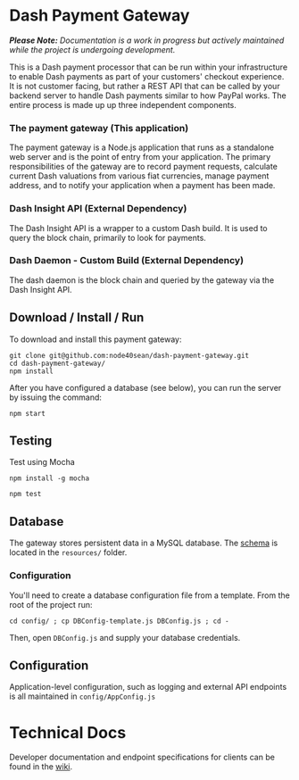 # Dash Payment Gateway
***Please Note:*** *Documentation is a work in progress but actively maintained while the project is undergoing development.*

This is a Dash payment processor that can be run within your infrastructure to enable Dash payments as part of your customers' checkout experience. It is not customer facing, but rather a REST API that can be called by your backend server to handle Dash payments similar to how PayPal works. The entire process is made up up three independent components.

### The payment gateway (This application)
The payment gateway is a Node.js application that runs as a standalone web server and is the point of entry from your application. The primary responsibilities of the gateway are to record payment requests, calculate current Dash valuations from various fiat currencies,  manage payment address, and to notify your application when a payment has been made.

### Dash Insight API (External Dependency)
The Dash Insight API is a wrapper to a custom Dash build. It is used to query the block chain, primarily to look for payments.

### Dash Daemon - Custom Build  (External Dependency)
The dash daemon is the block chain and queried by the gateway via the Dash Insight API.

## Download / Install / Run
To download and install this payment gateway:

    git clone git@github.com:node40sean/dash-payment-gateway.git
    cd dash-payment-gateway/
    npm install

After you have configured a database (see below), you can run the server by issuing the command:

    npm start

## Testing
Test using Mocha

    npm install -g mocha

    npm test

## Database
The gateway stores persistent data in a MySQL database. The [schema](https://github.com/node40sean/dash-payment-gateway/blob/master/resources/mysql-schema.sql) is located in the `resources/` folder.

### Configuration

You'll need to create a database configuration file from a template. From the root of the project run:

    cd config/ ; cp DBConfig-template.js DBConfig.js ; cd -

Then, open `DBConfig.js` and supply your database credentials.

## Configuration
Application-level configuration, such as logging and external API endpoints is all maintained in `config/AppConfig.js`

# Technical Docs

Developer documentation and endpoint specifications for clients can be found in the [wiki](https://github.com/node40sean/dash-payment-gateway/wiki).